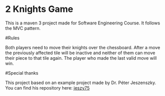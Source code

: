 # 2 Knights Game

This is a maven 3 project made for Software Engineering Course. It follows the MVC pattern.

#Rules

Both players need to move their knights over the chessboard. After a move the previously affected tile will be inactive 
and neither of them can move their piece to that tile again. The player who made the last valid move will win.

#Special thanks

This project based on an example project made by Dr. Péter Jeszenszky. You can find his repository here:
[jeszy75](https://github.com/jeszy75/)



